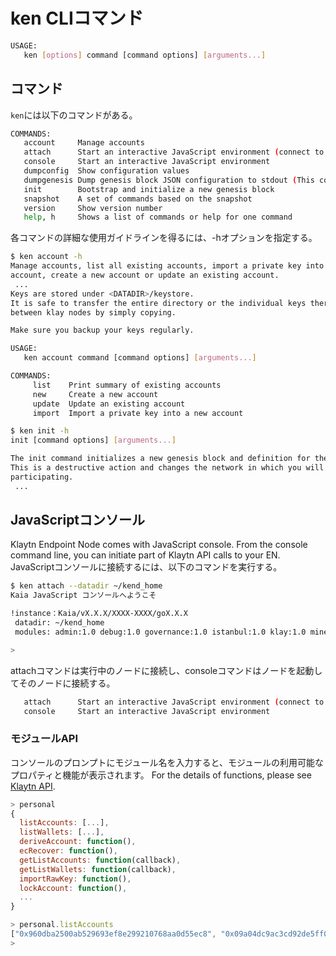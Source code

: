 # ken CLIコマンド

```bash
USAGE:
   ken [options] command [command options] [arguments...]
```

## コマンド

`ken`には以下のコマンドがある。

```bash
COMMANDS:
   account     Manage accounts
   attach      Start an interactive JavaScript environment (connect to node)
   console     Start an interactive JavaScript environment
   dumpconfig  Show configuration values
   dumpgenesis Dump genesis block JSON configuration to stdout (This command is supoported from Klaytn v1.7.0.)
   init        Bootstrap and initialize a new genesis block
   snapshot    A set of commands based on the snapshot
   version     Show version number
   help, h     Shows a list of commands or help for one command
```

各コマンドの詳細な使用ガイドラインを得るには、-hオプションを指定する。

```bash
$ ken account -h
Manage accounts, list all existing accounts, import a private key into a new
account, create a new account or update an existing account.
 ...
Keys are stored under <DATADIR>/keystore.
It is safe to transfer the entire directory or the individual keys therein
between klay nodes by simply copying.

Make sure you backup your keys regularly.

USAGE:
   ken account command [command options] [arguments...]

COMMANDS:
     list    Print summary of existing accounts
     new     Create a new account
     update  Update an existing account
     import  Import a private key into a new account
```

```bash
$ ken init -h
init [command options] [arguments...]

The init command initializes a new genesis block and definition for the network.
This is a destructive action and changes the network in which you will be
participating.
 ...
```

## JavaScriptコンソール

Klaytn Endpoint Node comes with JavaScript console. From the console command line, you can initiate part of Klaytn API calls to your EN. JavaScriptコンソールに接続するには、以下のコマンドを実行する。

```bash
$ ken attach --datadir ~/kend_home
Kaia JavaScript コンソールへようこそ

!instance：Kaia/vX.X.X/XXXX-XXXX/goX.X.X
 datadir: ~/kend_home
 modules: admin:1.0 debug:1.0 governance:1.0 istanbul:1.0 klay:1.0 miner:1.0 net:1.0 personal:1.0 rpc:1.0 txpool:1.0

>
```

attachコマンドは実行中のノードに接続し、consoleコマンドはノードを起動してそのノードに接続する。

```bash
   attach      Start an interactive JavaScript environment (connect to node)
   console     Start an interactive JavaScript environment
```

### モジュールAPI

コンソールのプロンプトにモジュール名を入力すると、モジュールの利用可能なプロパティと機能が表示されます。 For the details of functions, please see [Klaytn API](../../../references/json-rpc/klay/account-created).

```javascript
> personal
{
  listAccounts: [...],
  listWallets: [...],
  deriveAccount: function(),
  ecRecover: function(),
  getListAccounts: function(callback),
  getListWallets: function(callback),
  importRawKey: function(),
  lockAccount: function(),
  ...
}

> personal.listAccounts
["0x960dba2500ab529693ef8e299210768aa0d55ec8", "0x09a04dc9ac3cd92de5ff0d45ae50ff1b618305d9", "0x36662211c072dadbf5fc1e087ddebd36df986abd", "0xbf9683cf04520eeba6d936a3478de29437c5d048"]
> 
```
